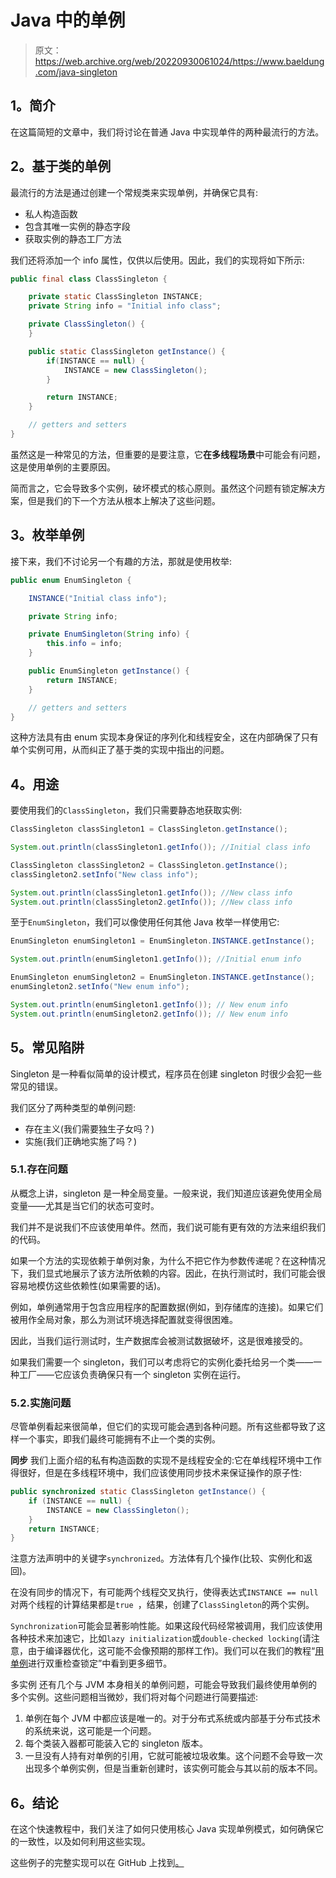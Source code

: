 # Java 中的单例

> 原文：<https://web.archive.org/web/20220930061024/https://www.baeldung.com/java-singleton>

## 1。简介

在这篇简短的文章中，我们将讨论在普通 Java 中实现单件的两种最流行的方法。

## 2。基于类的单例

最流行的方法是通过创建一个常规类来实现单例，并确保它具有:

*   私人构造函数
*   包含其唯一实例的静态字段
*   获取实例的静态工厂方法

我们还将添加一个 info 属性，仅供以后使用。因此，我们的实现将如下所示:

```java
public final class ClassSingleton {

    private static ClassSingleton INSTANCE;
    private String info = "Initial info class";

    private ClassSingleton() {        
    }

    public static ClassSingleton getInstance() {
        if(INSTANCE == null) {
            INSTANCE = new ClassSingleton();
        }

        return INSTANCE;
    }

    // getters and setters
}
```

虽然这是一种常见的方法，但重要的是要注意，它**在多线程场景**中可能会有问题，这是使用单例的主要原因。

简而言之，它会导致多个实例，破坏模式的核心原则。虽然这个问题有锁定解决方案，但是我们的下一个方法从根本上解决了这些问题。

## 3。枚举单例

接下来，我们不讨论另一个有趣的方法，那就是使用枚举:

```java
public enum EnumSingleton {

    INSTANCE("Initial class info"); 

    private String info;

    private EnumSingleton(String info) {
        this.info = info;
    }

    public EnumSingleton getInstance() {
        return INSTANCE;
    }

    // getters and setters
}
```

这种方法具有由 enum 实现本身保证的序列化和线程安全，这在内部确保了只有单个实例可用，从而纠正了基于类的实现中指出的问题。

## 4。用途

要使用我们的`ClassSingleton`，我们只需要静态地获取实例:

```java
ClassSingleton classSingleton1 = ClassSingleton.getInstance();

System.out.println(classSingleton1.getInfo()); //Initial class info

ClassSingleton classSingleton2 = ClassSingleton.getInstance();
classSingleton2.setInfo("New class info");

System.out.println(classSingleton1.getInfo()); //New class info
System.out.println(classSingleton2.getInfo()); //New class info
```

至于`EnumSingleton`，我们可以像使用任何其他 Java 枚举一样使用它:

```java
EnumSingleton enumSingleton1 = EnumSingleton.INSTANCE.getInstance();

System.out.println(enumSingleton1.getInfo()); //Initial enum info

EnumSingleton enumSingleton2 = EnumSingleton.INSTANCE.getInstance();
enumSingleton2.setInfo("New enum info");

System.out.println(enumSingleton1.getInfo()); // New enum info
System.out.println(enumSingleton2.getInfo()); // New enum info
```

## 5。常见陷阱

Singleton 是一种看似简单的设计模式，程序员在创建 singleton 时很少会犯一些常见的错误。

我们区分了两种类型的单例问题:

*   存在主义(我们需要独生子女吗？)
*   实施(我们正确地实施了吗？)

### 5.1.存在问题

从概念上讲，singleton 是一种全局变量。一般来说，我们知道应该避免使用全局变量——尤其是当它们的状态可变时。

我们并不是说我们不应该使用单件。然而，我们说可能有更有效的方法来组织我们的代码。

如果一个方法的实现依赖于单例对象，为什么不把它作为参数传递呢？在这种情况下，我们显式地展示了该方法所依赖的内容。因此，在执行测试时，我们可能会很容易地模仿这些依赖性(如果需要的话)。

例如，单例通常用于包含应用程序的配置数据(例如，到存储库的连接)。如果它们被用作全局对象，那么为测试环境选择配置就变得很困难。

因此，当我们运行测试时，生产数据库会被测试数据破坏，这是很难接受的。

如果我们需要一个 singleton，我们可以考虑将它的实例化委托给另一个类——一种工厂——它应该负责确保只有一个 singleton 实例在运行。

### 5.2.实施问题

尽管单例看起来很简单，但它们的实现可能会遇到各种问题。所有这些都导致了这样一个事实，即我们最终可能拥有不止一个类的实例。

**同步**
我们上面介绍的私有构造函数的实现不是线程安全的:它在单线程环境中工作得很好，但是在多线程环境中，我们应该使用同步技术来保证操作的原子性:

```java
public synchronized static ClassSingleton getInstance() {
    if (INSTANCE == null) {
        INSTANCE = new ClassSingleton();
    }
    return INSTANCE;
}
```

注意方法声明中的关键字`synchronized`。方法体有几个操作(比较、实例化和返回)。

在没有同步的情况下，有可能两个线程交叉执行，使得表达式`INSTANCE == null`对两个线程的计算结果都是`true `，结果，创建了`ClassSingleton`的两个实例。

`Synchronization`可能会显著影响性能。如果这段代码经常被调用，我们应该使用各种技术来加速它，比如`lazy initialization`或`double-checked locking`(请注意，由于编译器优化，这可能不会像预期的那样工作)。我们可以在我们的教程“[用单例](/web/20220627083712/https://www.baeldung.com/java-singleton-double-checked-locking)进行双重检查锁定”中看到更多细节。

多实例
还有几个与 JVM 本身相关的单例问题，可能会导致我们最终使用单例的多个实例。这些问题相当微妙，我们将对每个问题进行简要描述:

1.  单例在每个 JVM 中都应该是唯一的。对于分布式系统或内部基于分布式技术的系统来说，这可能是一个问题。
2.  每个类装入器都可能装入它的 singleton 版本。
3.  一旦没有人持有对单例的引用，它就可能被垃圾收集。这个问题不会导致一次出现多个单例实例，但是当重新创建时，该实例可能会与其以前的版本不同。

## 6。结论

在这个快速教程中，我们关注了如何只使用核心 Java 实现单例模式，如何确保它的一致性，以及如何利用这些实现。

这些例子的完整实现可以在 GitHub 上找到[。](https://web.archive.org/web/20220627083712/https://github.com/eugenp/tutorials/tree/master/patterns/design-patterns-creational)